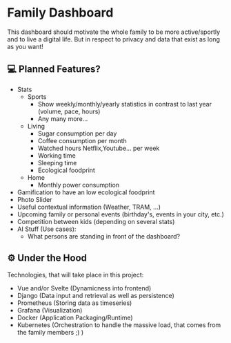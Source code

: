 # Family Dashboard

This dashboard should motivate the whole family to be more active/sportly and to live a digital life. But in respect to privacy and data that exist as long as you want!

## 💻 Planned Features? 

- Stats
  - Sports
    - Show weekly/monthly/yearly statistics in contrast to last year (volume, pace, hours)
    - Any many more...
  - Living
    - Sugar consumption per day
    - Coffee consumption per month
    - Watched hours Netflix,Youtube... per week
    - Working time
    - Sleeping time
    - Ecological foodprint
  - Home
    - Monthly power consumption
- Gamification to have an low ecological foodprint
- Photo Slider
- Useful contextual information (Weather, TRAM, ...)
- Upcoming family or personal events (birthday's, events in your city, etc.)
- Competition between kids (depending on several stats)
- AI Stuff (Use cases):
  - What persons are standing in front of the dashboard?

## ⚙️ Under the Hood 

Technologies, that will take place in this project:
- Vue and/or Svelte (Dynamicness into frontend)
- Django (Data input and retrieval as well as persistence)
- Prometheus (Storing data as timeseries)
- Grafana (Visualization)
- Docker (Application Packaging/Runtime)
- Kubernetes (Orchestration to handle the massive load, that comes from the family members ;) )
